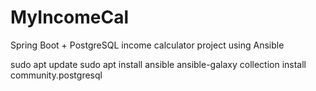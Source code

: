 # MyIncomeCal
Spring Boot + PostgreSQL income calculator project using Ansible

sudo apt update
sudo apt install ansible
ansible-galaxy collection install community.postgresql


